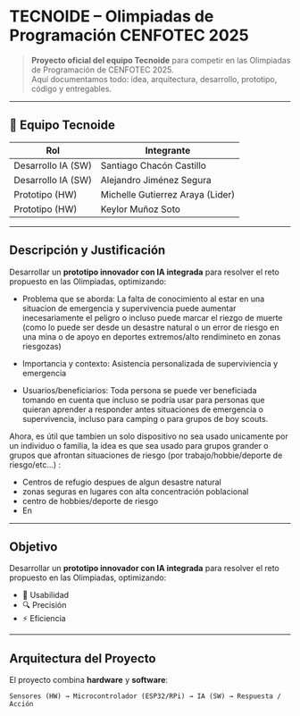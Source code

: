 # TECNOIDE – Olimpiadas de Programación CENFOTEC 2025  

> **Proyecto oficial del equipo Tecnoide** para competir en las Olimpiadas de Programación de CENFOTEC 2025.  
Aquí documentamos todo: idea, arquitectura, desarrollo, prototipo, código y entregables.  

---

## 👥 **Equipo Tecnoide**
| Rol                | Integrante                      |
|--------------------|---------------------------------|
| Desarrollo IA (SW) | Santiago Chacón Castillo        |
| Desarrollo IA (SW) | Alejandro Jiménez Segura        |
| Prototipo (HW)     | Michelle Gutierrez Araya (Lider)|
| Prototipo (HW)     | Keylor Muñoz Soto               |

---

##  **Descripción y Justificación**
Desarrollar un **prototipo innovador con IA integrada** para resolver el reto propuesto en las Olimpiadas, optimizando:
- Problema que se aborda:
La falta de conocimiento al estar en una situacion de emergencia y supervivencia puede aumentar inecesariamente el peligro o incluso puede marcar el riezgo de muerte
(como lo puede ser desde un desastre natural o un error de riesgo en una mina o de apoyo en deportes extremos/alto rendimineto en zonas riesgozas)
  
- Importancia y contexto:
 Asistencia personalizada de superviviencia y emergencia

- Usuarios/beneficiarios: 
Toda persona se puede ver beneficiada tomando en cuenta que incluso se podría usar para personas que quieran aprender a responder antes situaciones de emergencia o supervivencia, incluso para camping o para grupos de boy scouts.

Ahora, es útil que tambien un solo dispositivo no sea usado unicamente por un individuo o familia, la idea es que sea usado para grupos grander o grupos que afrontan situaciones de riesgo (por trabajo/hobbie/deporte de riesgo/etc...) :

  - Centros de refugio despues de algun desastre natural
  - zonas seguras en lugares con alta concentración poblacional
  - centro de hobbies/deporte de riesgo 
  - En 

---

##  **Objetivo**
Desarrollar un **prototipo innovador con IA integrada** para resolver el reto propuesto en las Olimpiadas, optimizando:
- 🤝 Usabilidad
- 🔍 Precisión  
- ⚡ Eficiencia  


---

##  **Arquitectura del Proyecto**
El proyecto combina **hardware** y **software**:

```plaintext
Sensores (HW) → Microcontrolador (ESP32/RPi) → IA (SW) → Respuesta / Acción
